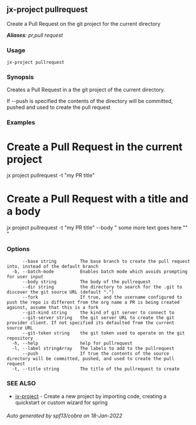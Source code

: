 ## jx-project pullrequest

Create a Pull Request on the git project for the current directory

***Aliases**: pr,pull request*

### Usage

```
jx-project pullrequest
```

### Synopsis

Creates a Pull Request in a the git project of the current directory. 

If --push is specified the contents of the directory will be committed, pushed and used to create the pull request

### Examples

  # Create a Pull Request in the current project
  jx project pullrequest -t "my PR title"
  
  
  # Create a Pull Request with a title and a body
  jx project pullrequest -t "my PR title" --body "
  some more
  text
  goes
  here
  ""
  "

### Options

```
      --base string         The base branch to create the pull request into, instead of the default branch
  -b, --batch-mode          Enables batch mode which avoids prompting for user input
      --body string         The body of the pullrequest
      --dir string          the directory to search for the .git to discover the git source URL (default ".")
      --fork                If true, and the username configured to push the repo is different from the org name a PR is being created against, assume that this is a fork
      --git-kind string     the kind of git server to connect to
      --git-server string   the git server URL to create the git provider client. If not specified its defaulted from the current source URL
      --git-token string    the git token used to operate on the git repository
  -h, --help                help for pullrequest
  -l, --label stringArray   The labels to add to the pullrequest
      --push                If true the contents of the source directory will be committed, pushed, and used to create the pull request
  -t, --title string        The title of the pullrequest to create
```

### SEE ALSO

* [jx-project](jx-project.md)	 - Create a new project by importing code, creating a quickstart or custom wizard for spring

###### Auto generated by spf13/cobra on 18-Jan-2022
